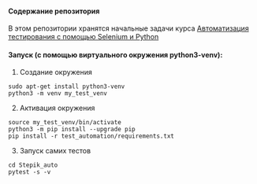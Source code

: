 #### Содержание репозитория

В этом репозитории хранятся начальные задачи курса [Автоматизация тестирования с помощью Selenium и Python](https://stepik.org/course/575/syllabus)

#### Запуск (c помощью виртуального окружения python3-venv): 

1. Создание окружения
```
sudo apt-get install python3-venv
python3 -m venv my_test_venv
```


2. Активация окружения
```
source my_test_venv/bin/activate
python3 -m pip install --upgrade pip
pip install -r test_automation/requirements.txt
```

3. Запуск самих тестов
```
cd Stepik_auto
pytest -s -v
```
